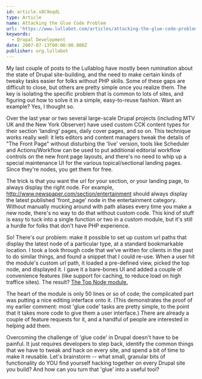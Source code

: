 ```yaml
---
id: article.s8C9oqdL
type: Article
name: Attacking the Glue Code Problem
url: 'https://www.lullabot.com/articles/attacking-the-glue-code-problem'
keywords:
  - Drupal Development
date: 2007-07-13T00:00:00.000Z
publisher: org.lullabot
---
```

My last couple of posts to the Lullablog have mostly been rumination about the state of Drupal site-building, and the need to make certain kinds of tweaky tasks easier for folks without PHP skills. Some of these gaps are difficult to close, but others are pretty simple once you realize them. The key is isolating the specific problem that is common to lots of sites, and figuring out how to solve it in a simple, easy-to-reuse fashion. Want an example? Yes, I thought so.

Over the last year or two several large-scale Drupal projects (including MTV UK and the New York Observer) have used custom CCK content types for their section 'landing' pages, daily cover pages, and so on. This technique works really well: it lets editors and content managers tweak the details of "The Front Page" without disturbing the 'live' version, tools like Scheduler and Actions/Workflow can be used to put additional editorial workflow controls on the new front page layouts, and there's no need to whip up a special maintenance UI for the various topical/sectional landing pages. Since they're nodes, you get them for free.

The trick is that you want the url for your section, or your landing page, to always display the right node. For example, http://www.newspaper.com/section/entertainment should always display the latest published 'front\_page' node in the entertainment category. Without manually mucking around with path aliases every time you make a new node, there's no way to do that without custom code. This kind of stuff is easy to tuck into a single function or two in a custom module, but it's still a hurdle for folks that don't have PHP experience.

So! There's our problem: make it possible to set up custom url paths that display the latest node of a particular type, at a standard bookmarkable location. I took a look through code that we've written for clients in the past to do similar things, and found a snippet that I could re-use. When a user hit the module's custom url path, it loaded a pre-defined view, picked the top node, and displayed it. I gave it a bare-bones UI and added a couple of convenience features (like support for caching, to reduce load on high traffice sites). The result? [The Top Node module.](http://drupal.org/project/top_node)

The heart of the module is only 50 lines or so of code; the complicated part was putting a nice editing interface onto it. (This demonstrates the proof of my earlier comment: most 'glue code' tasks are pretty simple, to the point that it takes more code to give them a user interface.) There are already a couple of feature requests for it, and a handful of people are interested in helping add them.

Overcoming the challenge of 'glue code' in Drupal doesn't have to be painful. It just requires developers to step back, identify the common things that we have to tweak and hack on every site, and spend a bit of time to make it reusable. Let's brainstorm -- what small, granular bits of functionality do YOU find yourself hacking together on every Drupal site you build? And how can you turn that 'glue' into a useful tool?
